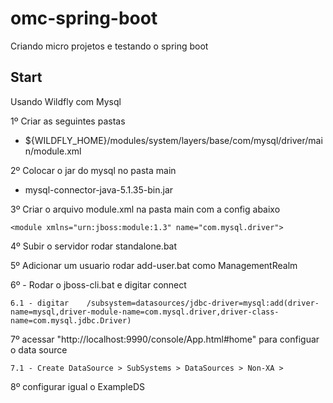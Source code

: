 # omc-spring-boot
Criando micro projetos e testando o spring boot

Start
-------------------------
Usando Wildfly com Mysql

1º Criar as seguintes pastas
- ${WILDFLY_HOME}/modules/system/layers/base/com/mysql/driver/main/module.xml

2º Colocar o jar do mysql no pasta main
- mysql-connector-java-5.1.35-bin.jar

3º Criar o arquivo module.xml na pasta main com a config abaixo

	<module xmlns="urn:jboss:module:1.3" name="com.mysql.driver">
 <resources>
  <resource-root path="mysql-connector-java-5.1.35-bin.jar" />
 </resources>
 <dependencies>
  <module name="javax.api"/>
  <module name="javax.transaction.api"/>
 </dependencies>
</module> 

4º Subir o servidor rodar standalone.bat

5º Adicionar um usuario rodar add-user.bat   como ManagementRealm

6º - Rodar o jboss-cli.bat e digitar connect

	6.1 - digitar    /subsystem=datasources/jdbc-driver=mysql:add(driver-name=mysql,driver-module-name=com.mysql.driver,driver-class-name=com.mysql.jdbc.Driver)

7º acessar "http://localhost:9990/console/App.html#home"     para configuar o data source
 
	7.1 - Create DataSource > SubSystems > DataSources > Non-XA > 

8º configurar igual o ExampleDS








